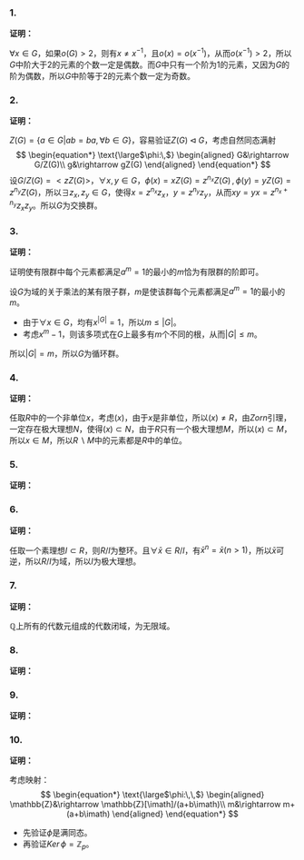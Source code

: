 

### 1.

**证明：** 

$\forall x\in G$，如果$o(G)>2$，则有$x\neq x^{-1}$，且$o(x)=o(x^{-1})$，从而$o(x^{-1})>2$，所以$G$中阶大于2的元素的个数一定是偶数。而$G$中只有一个阶为1的元素，又因为$G$的阶为偶数，所以$G$中阶等于2的元素个数一定为奇数。



### 2.

**证明：**

$Z(G)=\{a\in G\big| ab=ba,\forall b\in G\}$，容易验证$Z(G)\triangleleft G$，考虑自然同态满射
$$
\begin{equation*}
\text{\large$\phi:\,$}
\begin{aligned}
G&\rightarrow G/Z(G)\\
g&\rightarrow gZ(G)
\end{aligned}
\end{equation*}
$$
设$G/Z(G)=<zZ(G)>$，$\forall x,y\in G$，$\phi(x)=xZ(G)=z^{n_{x}}Z(G)\,,\,\phi(y)=yZ(G)=z^{n_{y}}Z(G)$，所以$\exists z_{x},z_{y}\in G$，使得$x=z^{n_{x}}z_{x}$，$y=z^{n_{y}}z_{y}$，从而$xy=yx=z^{n_{x}+n_{y}}z_{x}z_{y}$。所以$G$为交换群。



### 3.

**证明：**

证明使有限群中每个元素都满足$a^{m}=1$的最小的$m$恰为有限群的阶即可。

设$G$为域的关于乘法的某有限子群，$m$是使该群每个元素都满足$a^{m}=1$的最小的$m$。

* 由于$\forall x\in G$，均有$x^{|G|}=1$，所以$m\leq |G|$。
* 考虑$x^{m}-1$，则该多项式在$G$上最多有$m$个不同的根，从而$|G|\leq m$。

所以$|G|=m$，所以$G$为循环群。



### 4.

**证明：**

任取$R$中的一个非单位$x$，考虑$(x)$，由于$x$是非单位，所以$(x)\neq R$，由$Zorn$引理，一定存在极大理想$N$，使得$(x)\subset N$，由于$R$只有一个极大理想$M$，所以$(x)\subset M$，所以$x\in M$，所以$R\backslash M$中的元素都是$R$中的单位。



### 5.

**证明：**



### 6.

**证明：**

任取一个素理想$I\subset R$，则$R/I$为整环。且$\forall \bar{x}\in R/I$，有$\bar{x}^{n}=\bar{x}(n>1)$，所以$\bar{x}$可逆，所以$R/I$为域，所以$I$为极大理想。



### 7.

**证明：**

$\mathbb{Q}$上所有的代数元组成的代数闭域，为无限域。



### 8.

**证明：**



### 9.

**证明：**



### 10.

**证明：**

考虑映射：
$$
\begin{equation*}
\text{\large$\phi:\,\,$}
\begin{aligned}
\mathbb{Z}&\rightarrow \mathbb{Z}[\imath]/(a+b\imath)\\
m&\rightarrow m+(a+b\imath)
\end{aligned}
\end{equation*}
$$

* 先验证$\phi$是满同态。
* 再验证$Ker\,\phi=\mathbb{Z}_{p}$。
